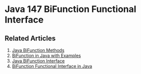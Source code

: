 # Java 147 BiFunction Functional Interface

## Related Articles
1. [Java BiFunction Methods](https://www.ruoxue.org/java-147-java-bifunction-methods/)
2. [BiFunction in Java with Examples](https://www.ruoxue.org/java-147-bifunction-in-java-with-examples/)
3. [Java BiFunction Interface](https://www.ruoxue.org/java-147-java-bifunction-interface/)
4. [BiFunction Functional Interface in Java](https://www.ruoxue.org/java-147-bifunction-functional-interface-in-java/)
